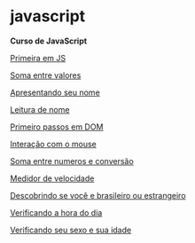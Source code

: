 # javascript


 <strong>Curso de JavaScript</strong>

<a href="https://paulopson.github.io/javascript/exercicios/aula004" target="blank"> Primeira em JS </a>

<a href="https://paulopson.github.io/javascript/exercicios/aula005/index copy.html" target="blank"> Soma entre valores </a>

<a href="https://paulopson.github.io/javascript/exercicios/aula005/index.html" target="blank"> Apresentando seu nome </a>

<a href="https://paulopson.github.io/javascript/exercicios/aula005/index3.html" target="blank"> Leitura de nome </a>

<a href="https://paulopson.github.io/javascript/exercicios/aula009/ex005.html" target="blank"> Primeiro passos em DOM </a>

<a href="https://paulopson.github.io/javascript/exercicios/aula010/ex01.html" target="blank"> Interação com o mouse </a>

<a href="https://paulopson.github.io/javascript/exercicios/aula010/ex02.html" target="blank"> Soma entre numeros e conversão </a>

<a href="https://paulopson.github.io/javascript/exercicios/aula011/ex010.html" target="blank"> Medidor de velocidade </a>

<a href="https://paulopson.github.io/javascript/exercicios/aula011/ex011.html" target="blank"> Descobrindo se você e brasileiro ou estrangeiro </a>

<a href="https://paulopson.github.io/javascript/exercicios/aula012/aula012ex/ex01/modelo.html" target="blank"> Verificando a hora do dia </a>

<a href="https://paulopson.github.io/javascript/exercicios/aula012/aula012ex/exe2/modelo.html" target="blank"> Verificando seu sexo e sua idade </a>
